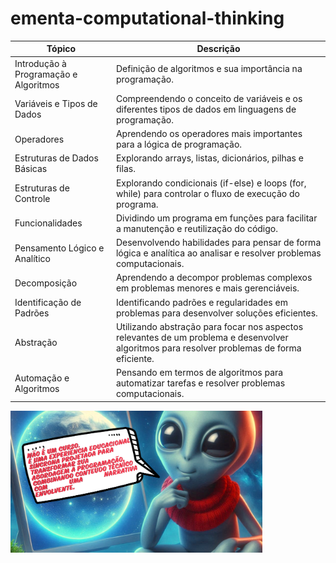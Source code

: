 # ementa-computational-thinking


| Tópico                                | Descrição                                                                                       |
|---------------------------------------|-------------------------------------------------------------------------------------------------|
| Introdução à Programação e Algoritmos| Definição de algoritmos e sua importância na programação.                                      |
| Variáveis e Tipos de Dados           | Compreendendo o conceito de variáveis e os diferentes tipos de dados em linguagens de programação. |
| Operadores                           | Aprendendo os operadores mais importantes para a lógica de programação.                        |
| Estruturas de Dados Básicas          | Explorando arrays, listas, dicionários, pilhas e filas.               |
| Estruturas de Controle               | Explorando condicionais (if-else) e loops (for, while) para controlar o fluxo de execução do programa. |
| Funcionalidades                      | Dividindo um programa em funções para facilitar a manutenção e reutilização do código.         |
| Pensamento Lógico e Analítico        | Desenvolvendo habilidades para pensar de forma lógica e analítica ao analisar e resolver problemas computacionais. |
| Decomposição                         | Aprendendo a decompor problemas complexos em problemas menores e mais gerenciáveis.            |
| Identificação de Padrões             | Identificando padrões e regularidades em problemas para desenvolver soluções eficientes.       |
| Abstração                            | Utilizando abstração para focar nos aspectos relevantes de um problema e desenvolver algoritmos para resolver problemas de forma eficiente. |
| Automação e Algoritmos               | Pensando em termos de algoritmos para automatizar tarefas e resolver problemas computacionais. |

<a href="https://docs.google.com/forms/d/e/1FAIpQLSeYUaekWTEVF7O-WZ1YTZgs_KzjeHlg8Ega8WyPewnAOncbUQ/viewform">
    <img src="./img/banner.png" width="80%" alt="Inscrições"/>
</a>
